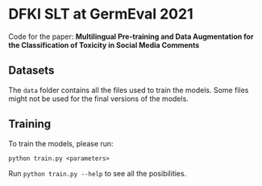 # DFKI SLT at GermEval 2021 

Code for the paper: **Multilingual Pre-training and Data Augmentation for the Classification of Toxicity in Social Media Comments**

## Datasets

The `data` folder contains all the files used to train the models. Some files might not be used for the final versions of the models.

## Training

To train the models, please run:

```
python train.py <parameters>
```

Run `python train.py --help` to see all the posibilities.